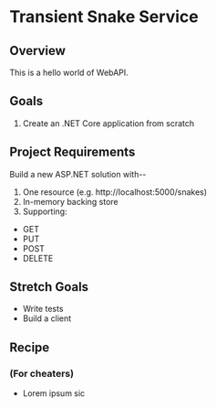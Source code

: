 # Transient Snake Service

## Overview

This is a hello world of WebAPI. 


## Goals
1. Create an .NET Core application from scratch


## Project Requirements
Build a new ASP.NET solution with--
1. One resource (e.g. http://localhost:5000/snakes)
2. In-memory backing store
3. Supporting:
  * GET 
  * PUT
  * POST
  * DELETE



## Stretch Goals
* Write tests
* Build a client







## Recipe
### (For cheaters)
* Lorem ipsum sic